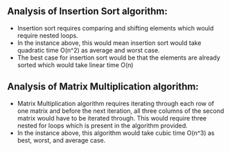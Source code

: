## Analysis of Insertion Sort algorithm:
- Insertion sort requires comparing and shifting elements which would require nested loops.
- In the instance above, this would mean insertion sort would take quadratic time O(n^2) as average and worst case.
- The best case for insertion sort would be that the elements are already sorted which would take linear time O(n)

## Analysis of Matrix Multiplication algorithm:
- Matrix Multiplication algorithm requires iterating through each row of one matrix and before the next iteration, all three columns of the second matrix would have to be iterated through. This would require three nested for loops which is present in the algorithm provided.
- In the instance above, this algorithm would take cubic time O(n^3) as best, worst, and average case.
